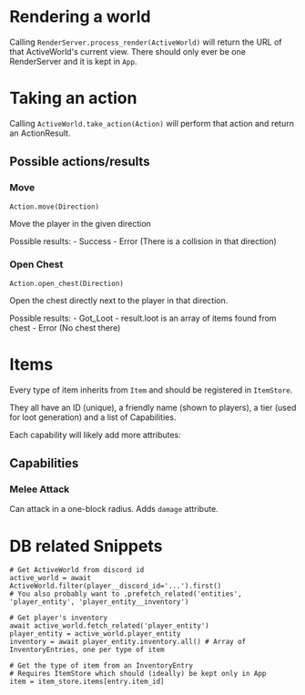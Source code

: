 # Rendering a world

Calling `RenderServer.process_render(ActiveWorld)` will return the URL of that ActiveWorld's current view.
There should only ever be one RenderServer and it is kept in `App`.

# Taking an action

Calling `ActiveWorld.take_action(Action)` will perform that action and return an ActionResult.

## Possible actions/results

### Move

```
Action.move(Direction)
```

Move the player in the given direction

Possible results:
	- Success
	- Error (There is a collision in that direction)

### Open Chest

```
Action.open_chest(Direction)
```

Open the chest directly next to the player in that direction.

Possible results:
	- Got_Loot
		- result.loot is an array of items found from chest
	- Error (No chest there)

# Items

Every type of item inherits from `Item` and should be registered in `ItemStore`.

They all have an ID (unique), a friendly name (shown to players), a tier (used for loot generation) and a list of Capabilities.

Each capability will likely add more attributes:

## Capabilities

### Melee Attack

Can attack in a one-block radius. Adds `damage` attribute.

# DB related Snippets

```python3
# Get ActiveWorld from discord id
active_world = await ActiveWorld.filter(player__discord_id='...').first()
# You also probably want to .prefetch_related('entities', 'player_entity', 'player_entity__inventory')

# Get player's inventory
await active_world.fetch_related('player_entity')
player_entity = active_world.player_entity
inventory = await player_entity.inventory.all() # Array of InventoryEntries, one per type of item

# Get the type of item from an InventoryEntry
# Requires ItemStore which should (ideally) be kept only in App
item = item_store.items[entry.item_id]

```